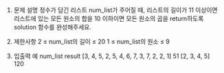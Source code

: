 1. 문제 설명
   정수가 담긴 리스트 num_list가 주어질 때, 리스트의 길이가 11 이상이면 리스트에 있는 모든 원소의 합을 10 이하이면 모든 원소의 곱을 return하도록 solution 함수를 완성해주세요.

2. 제한사항
   2 ≤ num_list의 길이 ≤ 20
   1 ≤ num_list의 원소 ≤ 9

3. 입출력 예
   num_list result
   [3, 4, 5, 2, 5, 4, 6, 7, 3, 7, 2, 2, 1] 51
   [2, 3, 4, 5] 120
